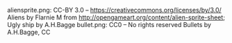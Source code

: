 aliensprite.png: CC-BY 3.0 – https://creativecommons.org/licenses/by/3.0/
  Aliens by Flarnie M from http://opengameart.org/content/alien-sprite-sheet; 
  Ugly ship by A.H.Bagge
bullet.png: CC0 – No rights reserved
  Bullets by A.H.Bagge, CC